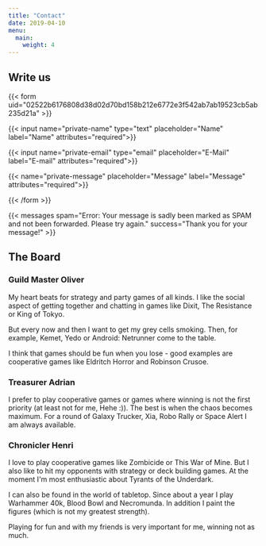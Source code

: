 ```yaml
---
title: "Contact"
date: 2019-04-10
menu:
  main:
    weight: 4
---
```


## Write us

{{< form uid="02522b6176808d38d02d70bd158b212e6772e3f542ab7ab19523cb5ab235d21a" >}}

{{< input name="private-name" type="text" placeholder="Name" label="Name" attributes="required">}}

{{< input name="private-email" type="email" placeholder="E-Mail" label="E-mail" attributes="required">}}

{{< name="private-message" placeholder="Message" label="Message" attributes="required">}}

{{< /form >}}

{{< messages spam="Error: Your message is sadly been marked as SPAM and not been forwarded. Please try again." success="Thank you for your message!" >}}

## The Board

### Guild Master Oliver

My heart beats for strategy and party games of all kinds. I like the social aspect of getting together and chatting in games like Dixit, The Resistance or King of Tokyo.

But every now and then I want to get my grey cells smoking. Then, for example, Kemet, Yedo or Android: Netrunner come to the table.

I think that games should be fun when you lose - good examples are cooperative games like Eldritch Horror and Robinson Crusoe.

### Treasurer Adrian

I prefer to play cooperative games or games where winning is not the first priority (at least not for me, Hehe :)). The best is when the chaos becomes maximum. For a round of Galaxy Trucker, Xia, Robo Rally or Space Alert I am always available.

### Chronicler Henri
I love to play cooperative games like Zombicide or This War of Mine. But I also like to hit my opponents with strategy or deck building games. At the moment I'm most enthusiastic about Tyrants of the Underdark.

I can also be found in the world of tabletop. Since about a year I play Warhammer 40k, Blood Bowl and Necromunda. In addition I paint the figures (which is not my greatest strength).

Playing for fun and with my friends is very important for me, winning not as much.
